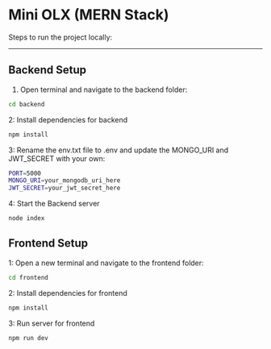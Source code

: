 # Mini OLX (MERN Stack)

Steps to run the project locally:

---

## Backend Setup

1. Open terminal and navigate to the backend folder:

```bash
cd backend
```
2: Install dependencies for backend
```bash
npm install
```
3: Rename the env.txt file to .env and update the MONGO_URI and JWT_SECRET with your own:
``` bash
PORT=5000
MONGO_URI=your_mongodb_uri_here
JWT_SECRET=your_jwt_secret_here
```
4: Start the Backend server
``` bash
node index
```
## Frontend Setup

1: Open a new terminal and navigate to the frontend folder:
``` bash
cd frontend
```
2: Install dependencies for frontend
``` bash
npm install
```
3: Run server for frontend
``` bash
npm run dev

```
